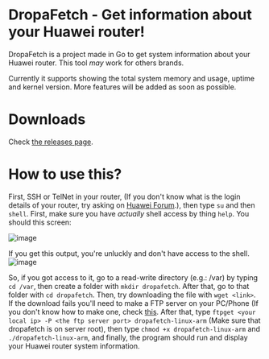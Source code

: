 # DropaFetch - Get information about your Huawei router!
DropaFetch is a project made in Go to get system information about your Huawei router. This tool _may_ work for others brands.

Currently it supports showing the total system memory and usage, uptime and kernel version. More features will be added as soon as possible.

# Downloads
Check [the releases page](https://github.com/princessmortix/dropafetch/releases).

# How to use this?

First, SSH or TelNet in your router, (If you don't know what is the login details of your router, try asking on [Huawei Forum](https://forum.huawei.com/enterprise/en/index.html).), then type `su` and then `shell`. First, make sure you have _actually_ shell access by thing `help`. You should this screen: 

![image](https://user-images.githubusercontent.com/47502554/127074116-0c5b3e28-ebf2-4f92-88f8-3db5ab912601.png)

If you get this output, you're unluckly and don't have access to the shell.
![image](https://user-images.githubusercontent.com/47502554/127074431-2756421d-5d8e-462e-90bb-131b0dc21d66.png)

So, if you got access to it, go to a read-write directory (e.g.: /var) by typing `cd /var`, then create a folder with `mkdir dropafetch`. After that, go to that folder with `cd dropafetch`. Then, try downloading the file with `wget <link>`. If the download fails you'll need to make a FTP server on your PC/Phone (If you don't know how to make one, check [this](https://google.com/search?q=how+to+make+a+ftp+server). After that, type `ftpget <your local ip> -P <the ftp server port> dropafetch-linux-arm` (Make sure that dropafetch is on server root), then type `chmod +x dropafetch-linux-arm` and `./dropafetch-linux-arm`, and finally, the program should run and display your Huawei router system information. 
